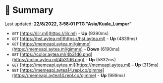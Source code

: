 # 📖 Summary
Last updated: **22/8/2022, 3:58:01 PTG "Asia/Kuala_Lumpur"**

- `GET` [https://lilr.ml](https://lilr.ml) - **Up** (9390ms)
- `GET` [https://hst.aytea.ml](https://hst.aytea.ml) - **Up** (4839ms)
- `GET` [https://memeapi.aytea.ml/gimme](https://memeapi.aytea.ml/gimme) - **Down** (6190ms)
- `GET` [https://color.aytea.ml/4b31d6.png](https://color.aytea.ml/4b31d6.png) - **Up** (5832ms)
- `GET` [https://memeapi.aytea.ml](https://memeapi.aytea.ml) - **Up** (313ms)
- `GET` [https://memeapi.aytea14.repl.co/gimme](https://memeapi.aytea14.repl.co/gimme) - **Up** (999ms)

